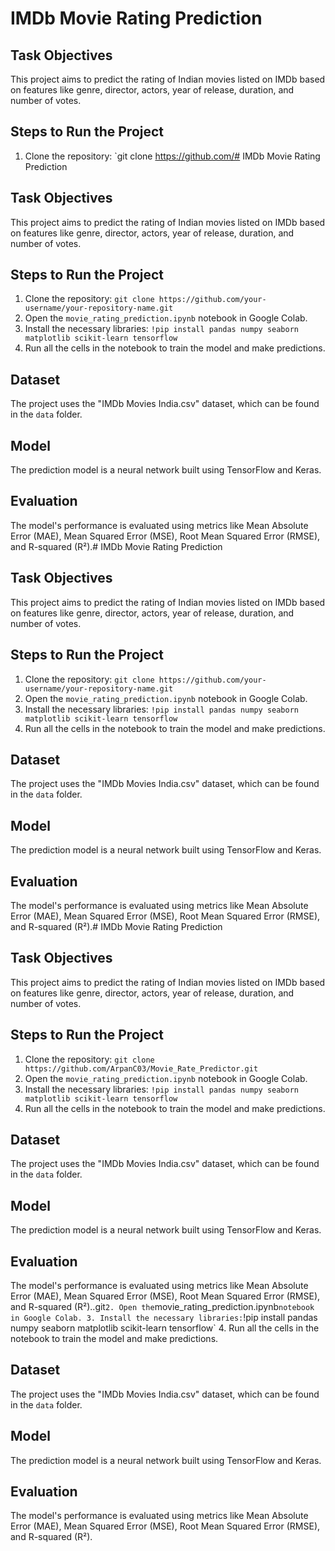 # IMDb Movie Rating Prediction

## Task Objectives

This project aims to predict the rating of Indian movies listed on IMDb based on features like genre, director, actors, year of release, duration, and number of votes.

## Steps to Run the Project

1. Clone the repository: `git clone https://github.com/# IMDb Movie Rating Prediction

## Task Objectives

This project aims to predict the rating of Indian movies listed on IMDb based on features like genre, director, actors, year of release, duration, and number of votes.

## Steps to Run the Project

1. Clone the repository: `git clone https://github.com/your-username/your-repository-name.git`
2. Open the `movie_rating_prediction.ipynb` notebook in Google Colab.
3. Install the necessary libraries: `!pip install pandas numpy seaborn matplotlib scikit-learn tensorflow`
4. Run all the cells in the notebook to train the model and make predictions.

## Dataset

The project uses the "IMDb Movies India.csv" dataset, which can be found in the `data` folder.

## Model

The prediction model is a neural network built using TensorFlow and Keras.

## Evaluation

The model's performance is evaluated using metrics like Mean Absolute Error (MAE), Mean Squared Error (MSE), Root Mean Squared Error (RMSE), and R-squared (R²).# IMDb Movie Rating Prediction

## Task Objectives

This project aims to predict the rating of Indian movies listed on IMDb based on features like genre, director, actors, year of release, duration, and number of votes.

## Steps to Run the Project

1. Clone the repository: `git clone https://github.com/your-username/your-repository-name.git`
2. Open the `movie_rating_prediction.ipynb` notebook in Google Colab.
3. Install the necessary libraries: `!pip install pandas numpy seaborn matplotlib scikit-learn tensorflow`
4. Run all the cells in the notebook to train the model and make predictions.

## Dataset

The project uses the "IMDb Movies India.csv" dataset, which can be found in the `data` folder.

## Model

The prediction model is a neural network built using TensorFlow and Keras.

## Evaluation

The model's performance is evaluated using metrics like Mean Absolute Error (MAE), Mean Squared Error (MSE), Root Mean Squared Error (RMSE), and R-squared (R²).# IMDb Movie Rating Prediction

## Task Objectives

This project aims to predict the rating of Indian movies listed on IMDb based on features like genre, director, actors, year of release, duration, and number of votes.

## Steps to Run the Project

1. Clone the repository: `git clone https://github.com/ArpanC03/Movie_Rate_Predictor.git`
2. Open the `movie_rating_prediction.ipynb` notebook in Google Colab.
3. Install the necessary libraries: `!pip install pandas numpy seaborn matplotlib scikit-learn tensorflow`
4. Run all the cells in the notebook to train the model and make predictions.

## Dataset

The project uses the "IMDb Movies India.csv" dataset, which can be found in the `data` folder.

## Model

The prediction model is a neural network built using TensorFlow and Keras.

## Evaluation

The model's performance is evaluated using metrics like Mean Absolute Error (MAE), Mean Squared Error (MSE), Root Mean Squared Error (RMSE), and R-squared (R²)..git`
2. Open the `movie_rating_prediction.ipynb` notebook in Google Colab.
3. Install the necessary libraries: `!pip install pandas numpy seaborn matplotlib scikit-learn tensorflow`
4. Run all the cells in the notebook to train the model and make predictions.

## Dataset

The project uses the "IMDb Movies India.csv" dataset, which can be found in the `data` folder.

## Model

The prediction model is a neural network built using TensorFlow and Keras.

## Evaluation

The model's performance is evaluated using metrics like Mean Absolute Error (MAE), Mean Squared Error (MSE), Root Mean Squared Error (RMSE), and R-squared (R²).

